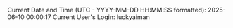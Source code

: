 Current Date and Time (UTC - YYYY-MM-DD HH:MM:SS formatted): 2025-06-10 00:00:17
Current User's Login: luckyaiman
